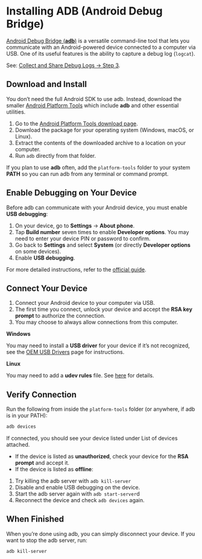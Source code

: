 # Installing ADB (Android Debug Bridge)

[Android Debug Bridge (**adb**)](https://developer.android.com/tools/adb) is a versatile command-line tool that lets you communicate with an Android-powered
device connected to a computer via USB. One of its useful features is the ability to capture a debug log (`logcat`).

See: [Collect and Share Debug Logs → Step 3](../troubleshooting/collecting-debug-logs.md#step-3-collect-the-debug-log).

## Download and Install

You don’t need the full Android SDK to use adb. Instead, download the smaller [Android Platform Tools](https://developer.android.com/tools/releases/platform-tools) which include **adb** and other essential utilities.

1. Go to the [Android Platform Tools download page](https://developer.android.com/tools/releases/platform-tools).
2. Download the package for your operating system (Windows, macOS, or Linux).
3. Extract the contents of the downloaded archive to a location on your computer.
4. Run `adb` directly from that folder.

If you plan to use **adb** often, add the `platform-tools` folder to your system **PATH** so you can run adb
from any terminal or command prompt.

## Enable Debugging on Your Device

Before adb can communicate with your Android device, you must enable **USB debugging**:

1. On your device, go to **Settings** → **About phone**.
2. Tap **Build number** seven times to enable **Developer options**. You may need to enter your device PIN or password to confirm.
3. Go back to **Settings** and select **System** (or directly **Developer options** on some devices).
4. Enable **USB debugging**.

For more detailed instructions, refer to the [official guide](https://developer.android.com/studio/debug/dev-options).

## Connect Your Device

1. Connect your Android device to your computer via USB.
2. The first time you connect, unlock your device and accept the **RSA key prompt** to authorize the connection.
3. You may choose to always allow connections from this computer.

**Windows**

You may need to install a **USB driver** for your device if it’s not recognized, see the [OEM USB Drivers](https://developer.android.com/studio/run/oem-usb) page for instructions.

**Linux**

You may need to add a **udev rules** file. See [here](https://developer.android.com/studio/run/device#setting-up) for details.

## Verify Connection

Run the following from inside the `platform-tools` folder (or anywhere, if adb is in your PATH):

```bash
adb devices
```

If connected, you should see your device listed under List of devices attached.
- If the device is listed as **unauthorized**, check your device for the **RSA prompt** and accept it.
- If the device is listed as **offline**:
1. Try killing the adb server with `adb kill-server`
2. Disable and enable USB debugging on the device.
3. Start the adb server again with `adb start-server`d
4. Reconnect the device and check `adb devices` again.

## When Finished

When you’re done using adb, you can simply disconnect your device. If you want to stop the adb server, run:

```bash
adb kill-server
```

